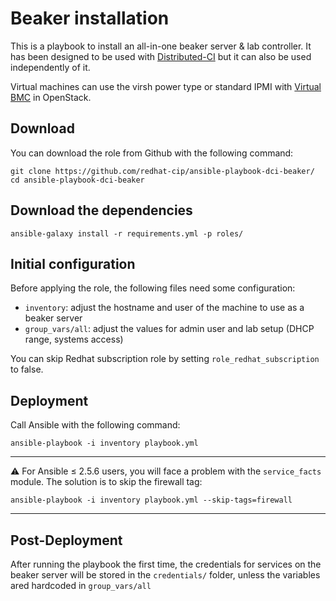 # Beaker installation

This is a playbook to install an all-in-one beaker server & lab controller.
It has been designed to be used with [Distributed-CI](https://doc.distributed-ci.io/) but it can also be used independently of it.

Virtual machines can use the virsh power type or standard IPMI with [Virtual BMC](https://docs.openstack.org/tripleo-docs/latest/install/environments/virtualbmc.html) in OpenStack.

## Download

You can download the role from Github with the following command:

    git clone https://github.com/redhat-cip/ansible-playbook-dci-beaker/
    cd ansible-playbook-dci-beaker

## Download the dependencies

    ansible-galaxy install -r requirements.yml -p roles/

## Initial configuration

Before applying the role, the following files need some configuration:

- `inventory`: adjust the hostname and user of the machine to use as a beaker server
- `group_vars/all`: adjust the values for admin user and lab setup (DHCP range, systems access)

You can skip Redhat subscription role by setting `role_redhat_subscription`  to false.

## Deployment

Call Ansible with the following command:

    ansible-playbook -i inventory playbook.yml

---
:warning: For Ansible ≤ 2.5.6 users, you will face a problem with the `service_facts` module. The solution is to skip the firewall tag:

    ansible-playbook -i inventory playbook.yml --skip-tags=firewall
---

## Post-Deployment

After running the playbook the first time, the credentials for services on the beaker server will be stored in the `credentials/` folder, unless the variables ared hardcoded in `group_vars/all`
